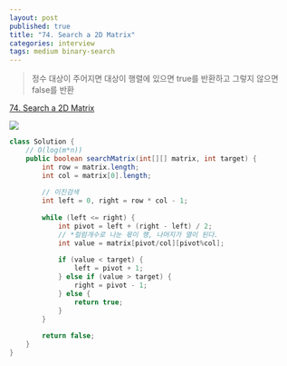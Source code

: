 ```yaml
---
layout: post
published: true
title: "74. Search a 2D Matrix"
categories: interview
tags: medium binary-search
---
```


> 정수 대상이 주어지면 대상이 행렬에 있으면 true를 반환하고 그렇지 않으면 false를 반환  

[74. Search a 2D Matrix](https://leetcode.com/problems/search-a-2d-matrix/)

![](https://assets.leetcode.com/uploads/2020/10/05/mat.jpg)

```java
class Solution {
    // O(log(m*n))
    public boolean searchMatrix(int[][] matrix, int target) {
        int row = matrix.length;
        int col = matrix[0].length;
        
        // 이진검색
        int left = 0, right = row * col - 1;
        
        while (left <= right) {
            int pivot = left + (right - left) / 2;
            // *컬럼개수로 나눈 몫이 행, 나머지가 열이 된다.
		    int value = matrix[pivot/col][pivot%col];
            
            if (value < target) {
                left = pivot + 1;
            } else if (value > target) {
                right = pivot - 1;
            } else {
                return true;
            }
        }
        
        return false;
    }
}
```
